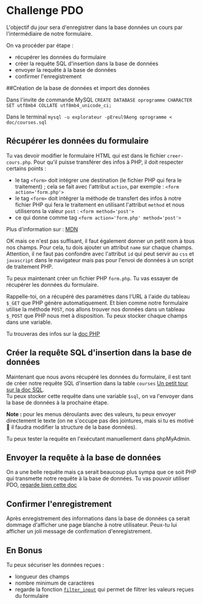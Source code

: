 # Challenge PDO

L'objectif du jour sera d'enregistrer dans la base données un cours par l'intermédiaire de notre formulaire.

On va procéder par étape :

- récupérer les données du formulaire
- créer la requête SQL d'insertion dans la base de données
- envoyer la requête à la base de données
- confirmer l'enregistrement

##Création de la base de données et import des données

Dans l'invite de commande MySQL
`CREATE DATABASE oprogramme CHARACTER SET utf8mb4 COLLATE utf8mb4_unicode_ci;`

Dans le terminal
`mysql -u explorateur -pEreul9Aeng oprogramme < doc/courses.sql`

## Récupérer les données du formulaire

Tu vas devoir modifier le formulaire HTML qui est dans le fichier `creer-cours.php`. Pour qu'il puisse transférer des infos à PHP, il doit respecter certains points :

- le tag `<form>` doit intégrer une destination (le fichier PHP qui fera le traitement) ; cela se fait avec l'attribut `action`, par exemple : `<form action='form.php'>`
- le tag `<form>` doit intégrer la méthode de transfert des infos à notre fichier PHP qui fera le traitement en utilisant l'attribut `method` et nous utiliserons la valeur `post` : `<form method='post'>`
- ce qui donne comme tag `<form action='form.php' method='post'>`

Plus d'information sur : [MDN](https://developer.mozilla.org/fr/docs/Web/HTML/Element/Form)

OK mais ce n'est pas suffisant, il faut également donner un petit nom à tous nos champs. Pour cela, tu dois ajouter un attribut `name` sur chaque champs. Attention, il ne faut pas confondre avec l'attribut `id` qui peut servir au `css` et `javascript` dans le navigateur mais pas pour l'envoi de données à un script de traitement PHP.

Tu peux maintenant créer un fichier PHP `form.php`. Tu vas essayer de récupérer les données du formulaire.

Rappelle-toi, on a récupéré des paramètres dans l'URL à l'aide du tableau `$_GET` que PHP génère automatiquement. Et bien comme notre formulaire utilise la méthode `POST`, nos allons trouver nos données dans un tableau `$_POST` que PHP nous met à disposition. Tu peux stocker chaque champs dans une variable.

Tu trouveras des infos sur la [doc PHP](https://www.php.net/manual/fr/reserved.variables.post.php)

## Créer la requête SQL d'insertion dans la base de données

Maintenant que nous avons récupéré les données du formulaire, il est tant de créer notre requête SQL d'insertion dans la table `courses` [Un petit tour sur la doc SQL](https://sql.sh/cours/insert-into).  
Tu peux stocker cette requête dans une variable `$sql`, on va l'envoyer dans la base de données à la prochaine étape.

**Note :** pour les menus déroulants avec des valeurs, tu peux envoyer directement le texte (on ne s'occupe pas des jointures, mais si tu es motivé :cake: il faudra modifier la structure de la base données).

Tu peux tester la requête en l'exécutant manuellement dans phpMyAdmin.

## Envoyer la requête à la base de données

On a une belle requête mais ça serait beaucoup plus sympa que ce soit PHP qui transmette notre requête à la base de données. Tu vas pouvoir utiliser PDO, [regarde bien cette doc](https://www.php.net/manual/fr/pdo.exec.php)

## Confirmer l'enregistrement

Après enregistrement des informations dans la base de données ça serait dommage d'afficher une page blanche à notre utilisateur. Peux-tu lui afficher un joli message de confirmation d'enregistrement.

## En Bonus

Tu peux sécuriser les données reçues :

- longueur des champs
- nombre minimum de caractères
- regarde la fonction [`filter_input`](https://www.php.net/manual/fr/function.filter-input) qui permet de filtrer les valeurs reçues du formulaire